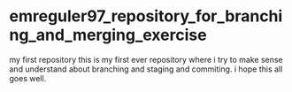 # emreguler97_repository_for_branching_and_merging_exercise
my first repository
this is my first ever repository where i try to make sense and understand about branching and staging and commiting.
i hope this all goes well.
